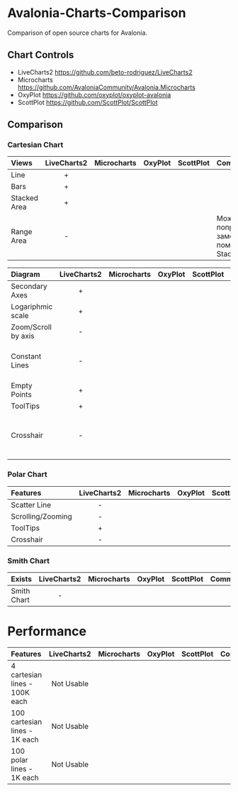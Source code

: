 # Avalonia-Charts-Comparison
Comparison of open source charts for Avalonia.

## Chart Controls
* LiveCharts2 https://github.com/beto-rodriguez/LiveCharts2
* Microcharts https://github.com/AvaloniaCommunity/Avalonia.Microcharts
* OxyPlot https://github.com/oxyplot/oxyplot-avalonia
* ScottPlot https://github.com/ScottPlot/ScottPlot

## Comparison

### Cartesian Chart

Views        | LiveCharts2 | Microcharts | OxyPlot | ScottPlot | Comment
:----------- | :---------: | :---------: | :-----: | :-------: | :------
Line         |      +      |             |         |           |
Bars         |      +      |             |         |           |
Stacked Area |      +      |             |         |           |
Range Area   |      -      |             |         |           | Можно попробовать заменить с помощью Stacked Area

Diagram             | LiveCharts2 | Microcharts | OxyPlot | ScottPlot | Comment
:------------------ | :---------: | :---------: | :-----: | :-------: | :------
Secondary Axes      |      +      |             |         |           |
Logariphmic scale   |      +      |             |         |           |
Zoom/Scroll by axis |      -      |             |         |           |
Constant Lines      |      -      |             |         |           | Можно заменить обычной Line серией
Empty Points        |      +      |             |         |           |
ToolTips            |      +      |             |         |           |
Crosshair           |      -      |             |         |           | Тултип на максималках (не нужно точного попадания)

### Polar Chart

Features             | LiveCharts2 | Microcharts | OxyPlot | ScottPlot | Comment
:------------------- | :---------: | :---------: | :-----: | :-------: | :------
Scatter Line         |      -      |             |         |           |
Scrolling/Zooming    |      -      |             |         |           |
ToolTips             |      +      |             |         |           |
Crosshair            |      -      |             |         |           |

### Smith Chart

Exists              | LiveCharts2 | Microcharts | OxyPlot | ScottPlot | Comment
:------------------ | :---------: | :---------: | :-----: | :-------: | :------
Smith Chart         |      -      |             |         |           |

# Performance

Features                       | LiveCharts2 | Microcharts | OxyPlot | ScottPlot | Comment
:----------------------------- | :---------: | :---------: | :-----: | :-------: | :------
4 cartesian lines - 100K each  | Not Usable  |             |         |           |
100 cartesian lines - 1K each  | Not Usable  |             |         |           |
100 polar lines - 1K each      | Not Usable  |             |         |           |
